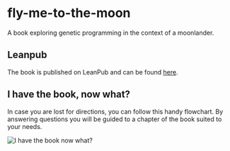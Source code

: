 # fly-me-to-the-moon
A book exploring genetic programming in the context of a moonlander.

## Leanpub
The book is published on LeanPub and can be found [here][book].

## I have the book, now what?
In case you are lost for directions, you can follow this handy flowchart. By
answering questions you will be guided to a chapter of the book suited to your
needs.

![I have the book now what?](https://github.com/darwins-challenge/fly-me-to-the-moon/graphviz/flowchart.dot.png)

[book]: https://leanpub.com/flymetothemoon/
